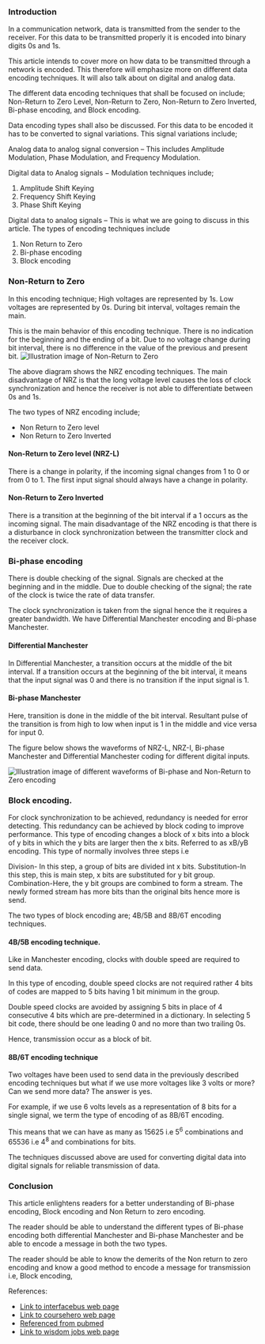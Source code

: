 ### Introduction
In a communication network, data is transmitted from the sender to the receiver. For this data to be transmitted properly it is encoded into binary digits 0s and 1s.

This article intends to cover more on how data to be transmitted through a network is encoded. This therefore will emphasize more on different data encoding techniques. It will also talk about on digital and analog data.

The different data encoding techniques that shall be focused on include; Non-Return to Zero Level, Non-Return to Zero, Non-Return to Zero Inverted, Bi-phase encoding, and Block encoding.

Data encoding types shall also be discussed.
For this data to be encoded it has to be converted to signal variations. This signal variations include;

Analog data to analog signal conversion – This includes Amplitude Modulation, Phase Modulation, and Frequency Modulation.

Digital data to Analog signals − Modulation techniques include;

1. Amplitude Shift Keying
2. Frequency Shift Keying
3. Phase Shift Keying

Digital data to analog signals – This is what we are going to discuss in this article.
The types of encoding techniques include
1.	Non Return to Zero
2.	Bi-phase encoding
3.	Block encoding


### Non-Return to Zero
In this encoding technique;
High voltages are represented by 1s.
Low voltages are represented by 0s.
During bit interval, voltages remain the main.

This is the main behavior of this encoding technique.
There is no indication for the beginning and the ending of a bit. Due to no voltage change during bit interval, there is no difference in the value of the previous and present bit.
![Illustration image of Non-Return to Zero](/engineering-education/different-techniques-of-encoding-data-for-transmission/nrz.png)

The above diagram shows the NRZ encoding techniques.
The main disadvantage of NRZ is that the long voltage level causes the loss of clock synchronization and hence the receiver is not able to differentiate between 0s and 1s.

 The two types of NRZ encoding include;
-	Non Return to Zero level
-	Non Return to Zero Inverted

#### Non-Return to Zero level (NRZ-L)
There is a change in polarity, if the incoming signal changes from 1 to 0 or from 0 to 1.
The first input signal should always have a change in polarity.

#### Non-Return to Zero Inverted
There is a transition at the beginning of the bit interval if a 1 occurs as the incoming signal.
The main disadvantage of the NRZ encoding is that there is a disturbance in clock synchronization between the transmitter clock and the receiver clock.
### Bi-phase encoding
There is double checking of the signal.
Signals are checked at the beginning and in the middle.
Due to double checking of the signal; the rate of the clock is twice the rate of data transfer.

The clock synchronization is taken from the signal hence the it requires a greater bandwidth.
We have Differential Manchester encoding and Bi-phase Manchester.

####	Differential Manchester
In Differential Manchester, a transition occurs at the middle of the bit interval.
If a transition occurs at the beginning of the bit interval, it means that the input signal was 0 and there is no transition if the input signal is 1.

####	Bi-phase Manchester
Here, transition is done in the middle of the bit interval.
Resultant pulse of the transition is from high to low when input is 1 in the middle and vice versa for input 0.

The figure below shows the waveforms of NRZ-L, NRZ-I, Bi-phase Manchester and Differential Manchester coding for different digital inputs.

![Illustration image of different waveforms of Bi-phase and Non-Return to Zero encoding](/engineering-education/different-techniques-of-encoding-data-for-transmission/waveforms.png)
### Block encoding.
For clock synchronization to be achieved, redundancy is needed for error detecting. This redundancy can be achieved by block coding to improve performance. This type of encoding changes a block of x bits into a block of y bits in which the y bits are larger then the x bits. Referred to as xB/yB encoding. This
type of normally involves three steps i.e

Division- In this step, a group of bits are divided int x bits.
Substitution-In this step, this is main step, x bits are substituted for y bit group.
Combination-Here, the y bit groups are combined to form a stream.
The newly formed stream has more bits than the original bits hence more is send.

The two types of block encoding are; 4B/5B and 8B/6T encoding techniques.
#### 4B/5B encoding technique.
Like in Manchester encoding, clocks with double speed are required to send data.

In this type of encoding, double speed clocks are not required rather 4 bits of codes are mapped to 5 bits having 1 bit minimum in the group.

Double speed clocks are avoided by assigning 5 bits in place of 4 consecutive 4 bits which are pre-determined in a dictionary.
In selecting 5 bit code, there should be one leading 0 and no more than two trailing 0s.

Hence, transmission occur as a block of bit.
#### 8B/6T encoding technique
Two voltages have been used to send data in the previously described encoding techniques but what if we use more voltages like 3 volts or more? Can we send more data? The answer is yes.

 For example, if we use 6 volts levels as a representation of 8 bits for a single signal, we term the type of encoding of as 8B/6T encoding.

This means that we can have as many as 15625 i.e 5<sup>6</sup> combinations and 65536 i.e 4<sup>8</sup> and combinations for bits.

The techniques discussed above are used for converting digital data into digital signals for reliable transmission of data.

### Conclusion
This article enlightens readers for a better understanding of Bi-phase encoding, Block encoding and Non Return to zero encoding.

The reader should be able to understand the different types of Bi-phase encoding both differential Manchester and Bi-phase Manchester and be able to encode a message in both the two types.

The reader should be able to know the demerits of the Non return to zero encoding and know a good method to encode a message for transmission i.e, Block encoding,

References:
- [Link to interfacebus web page](http://www.interfacebus.com/NRZ_Definition.html)
- [Link to coursehero web page](https://www.coursehero.com/file/91850719/Bautista-Assignmentdocx)
- [Referenced from pubmed](https://pubmed.ncbi.nlm.nih.gov/31496943)
- [Link to wisdom jobs web page](https://www.wisdomjobs.com/e-university/digital-communication-tutorial-1983/data-encoding-techniques-25989.html)

